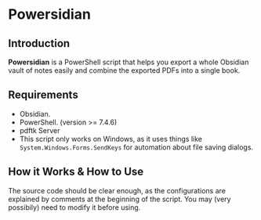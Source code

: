 # Powersidian
## Introduction
**Powersidian** is a PowerShell script that helps you export a whole Obsidian vault of notes easily and combine the exported PDFs into a single book.

## Requirements
- Obsidian.
- PowerShell. (version >= 7.4.6)
- pdftk Server
- This script only works on Windows, as it uses things like `System.Windows.Forms.SendKeys` for automation about file saving dialogs.

## How it Works & How to Use
The source code should be clear enough, as the configurations are explained by comments at the beginning of the script. You may (very possibily) need to modify it before using.
